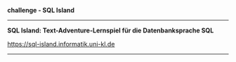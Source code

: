 
**challenge - SQL Island**

---

**SQL Island: Text-Adventure-Lernspiel für die Datenbanksprache SQL**

<a href="https://sql-island.informatik.uni-kl.de/" target="_blank">https://sql-island.informatik.uni-kl.de</a>

---
